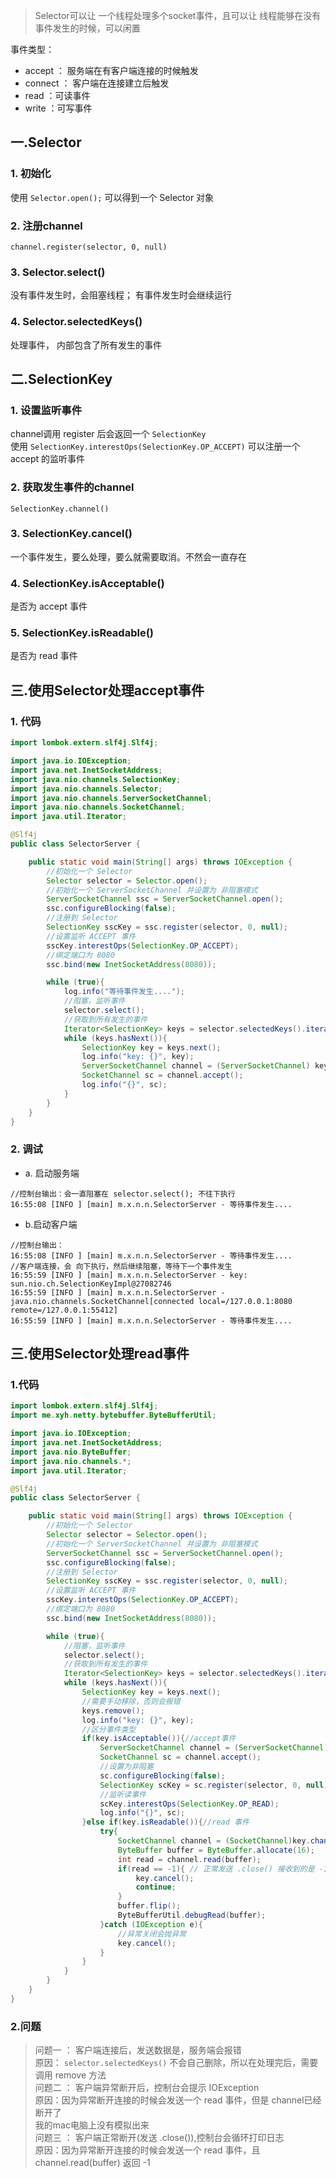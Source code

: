 
> Selector可以让 一个线程处理多个socket事件，且可以让 线程能够在没有事件发生的时候，可以闲置  

事件类型：
 * accept ： 服务端在有客户端连接的时候触发
 * connect ： 客户端在连接建立后触发
 * read ：可读事件
 * write ：可写事件

## 一.Selector

### 1. 初始化
使用 `Selector.open();` 可以得到一个 Selector 对象

### 2. 注册channel
`channel.register(selector, 0, null)` 

### 3. Selector.select()
没有事件发生时，会阻塞线程； 有事件发生时会继续运行

### 4. Selector.selectedKeys()
处理事件， 内部包含了所有发生的事件

## 二.SelectionKey

### 1. 设置监听事件
channel调用 register 后会返回一个 `SelectionKey`  
使用 `SelectionKey.interestOps(SelectionKey.OP_ACCEPT)` 可以注册一个 accept 的监听事件

### 2. 获取发生事件的channel
`SelectionKey.channel()`

### 3. SelectionKey.cancel()
一个事件发生，要么处理，要么就需要取消。不然会一直存在

### 4. SelectionKey.isAcceptable()
是否为 accept 事件

### 5. SelectionKey.isReadable()
是否为 read 事件


## 三.使用Selector处理accept事件

### 1. 代码

```java
import lombok.extern.slf4j.Slf4j;

import java.io.IOException;
import java.net.InetSocketAddress;
import java.nio.channels.SelectionKey;
import java.nio.channels.Selector;
import java.nio.channels.ServerSocketChannel;
import java.nio.channels.SocketChannel;
import java.util.Iterator;

@Slf4j
public class SelectorServer {

    public static void main(String[] args) throws IOException {
        //初始化一个 Selector
        Selector selector = Selector.open();
        //初始化一个 ServerSocketChannel 并设置为 非阻塞模式
        ServerSocketChannel ssc = ServerSocketChannel.open();
        ssc.configureBlocking(false);
        //注册到 Selector
        SelectionKey sscKey = ssc.register(selector, 0, null);
        //设置监听 ACCEPT 事件
        sscKey.interestOps(SelectionKey.OP_ACCEPT);
        //绑定端口为 8080
        ssc.bind(new InetSocketAddress(8080));

        while (true){
            log.info("等待事件发生....");
            //阻塞，监听事件
            selector.select();
            //获取到所有发生的事件
            Iterator<SelectionKey> keys = selector.selectedKeys().iterator();
            while (keys.hasNext()){
                SelectionKey key = keys.next();
                log.info("key: {}", key);
                ServerSocketChannel channel = (ServerSocketChannel) key.channel();
                SocketChannel sc = channel.accept();
                log.info("{}", sc);
            }
        }
    }
}

```

### 2. 调试
 * a. 启动服务端

```
//控制台输出：会一直阻塞在 selector.select(); 不往下执行
16:55:08 [INFO ] [main] m.x.n.n.SelectorServer - 等待事件发生....
```
 
 * b.启动客户端

```
//控制台输出：
16:55:08 [INFO ] [main] m.x.n.n.SelectorServer - 等待事件发生....
//客户端连接，会 向下执行，然后继续阻塞，等待下一个事件发生
16:55:59 [INFO ] [main] m.x.n.n.SelectorServer - key: sun.nio.ch.SelectionKeyImpl@27082746
16:55:59 [INFO ] [main] m.x.n.n.SelectorServer - java.nio.channels.SocketChannel[connected local=/127.0.0.1:8080 remote=/127.0.0.1:55412]
16:55:59 [INFO ] [main] m.x.n.n.SelectorServer - 等待事件发生....
```

## 三.使用Selector处理read事件

### 1.代码

```java
import lombok.extern.slf4j.Slf4j;
import me.xyh.netty.bytebuffer.ByteBufferUtil;

import java.io.IOException;
import java.net.InetSocketAddress;
import java.nio.ByteBuffer;
import java.nio.channels.*;
import java.util.Iterator;

@Slf4j
public class SelectorServer {

    public static void main(String[] args) throws IOException {
        //初始化一个 Selector
        Selector selector = Selector.open();
        //初始化一个 ServerSocketChannel 并设置为 非阻塞模式
        ServerSocketChannel ssc = ServerSocketChannel.open();
        ssc.configureBlocking(false);
        //注册到 Selector
        SelectionKey sscKey = ssc.register(selector, 0, null);
        //设置监听 ACCEPT 事件
        sscKey.interestOps(SelectionKey.OP_ACCEPT);
        //绑定端口为 8080
        ssc.bind(new InetSocketAddress(8080));

        while (true){
            //阻塞，监听事件
            selector.select();
            //获取到所有发生的事件
            Iterator<SelectionKey> keys = selector.selectedKeys().iterator();
            while (keys.hasNext()){
                SelectionKey key = keys.next();
                //需要手动移除，否则会报错
                keys.remove();
                log.info("key: {}", key);
                //区分事件类型
                if(key.isAcceptable()){//accept事件
                    ServerSocketChannel channel = (ServerSocketChannel) key.channel();
                    SocketChannel sc = channel.accept();
                    //设置为非阻塞
                    sc.configureBlocking(false);
                    SelectionKey scKey = sc.register(selector, 0, null);
                    //监听读事件
                    scKey.interestOps(SelectionKey.OP_READ);
                    log.info("{}", sc);
                }else if(key.isReadable()){//read 事件
                    try{
                        SocketChannel channel = (SocketChannel)key.channel();
                        ByteBuffer buffer = ByteBuffer.allocate(16);
                        int read = channel.read(buffer);
                        if(read == -1){ // 正常发送 .close() 接收到的是 -1
                            key.cancel();
                            continue;
                        }
                        buffer.flip();
                        ByteBufferUtil.debugRead(buffer);
                    }catch (IOException e){
                        //异常关闭会抛异常
                        key.cancel();
                    }
                }
            }
        }
    }
}
```

### 2.问题

> 问题一 ： 客户端连接后，发送数据是，服务端会报错  
> 原因： `selector.selectedKeys()` 不会自己删除，所以在处理完后，需要调用 remove 方法  
> 问题二 ： 客户端异常断开后，控制台会提示 IOException  
> 原因：因为异常断开连接的时候会发送一个 read 事件，但是 channel已经断开了  
> 我的mac电脑上没有模拟出来  
> 问题三 ： 客户端正常断开(发送 .close()),控制台会循环打印日志  
> 原因：因为异常断开连接的时候会发送一个 read 事件，且 channel.read(buffer) 返回 -1  
